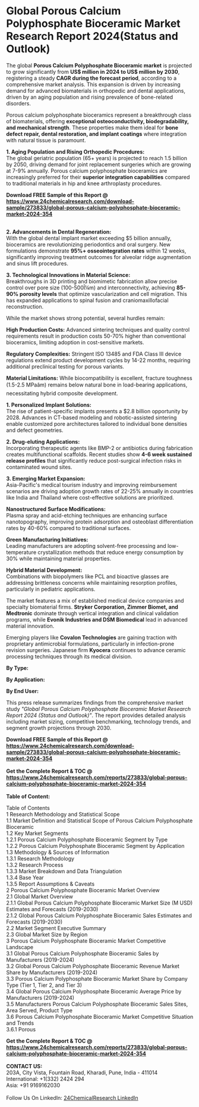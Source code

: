 <h1>Global Porous Calcium Polyphosphate Bioceramic Market Research Report 2024(Status and Outlook)</h1><p>The global <strong>Porous Calcium Polyphosphate Bioceramic market</strong> is projected to grow significantly from <strong>US$ million in 2024 to US$ million by 2030</strong>, registering a steady <strong>CAGR during the forecast period</strong>, according to a comprehensive market analysis. This expansion is driven by increasing demand for advanced biomaterials in orthopedic and dental applications, driven by an aging population and rising prevalence of bone-related disorders.</p><p>Porous calcium polyphosphate bioceramics represent a breakthrough class of biomaterials, offering <strong>exceptional osteoconductivity, biodegradability, and mechanical strength</strong>. These properties make them ideal for <strong>bone defect repair, dental restoration, and implant coatings</strong> where integration with natural tissue is paramount.</p><p><strong>1. Aging Population and Rising Orthopedic Procedures:</strong><br>
The global geriatric population (65+ years) is projected to reach 1.5 billion by 2050, driving demand for joint replacement surgeries which are growing at 7-9% annually. Porous calcium polyphosphate bioceramics are increasingly preferred for their <strong>superior integration capabilities</strong> compared to traditional materials in hip and knee arthroplasty procedures.</p><div><b>Download FREE Sample of this Report @ 
            <a href="https://www.24chemicalresearch.com/download-sample/273833/global-porous-calcium-polyphosphate-bioceramic-market-2024-354">
            https://www.24chemicalresearch.com/download-sample/273833/global-porous-calcium-polyphosphate-bioceramic-market-2024-354</a></b></div><br><p><strong>2. Advancements in Dental Regeneration:</strong><br>
With the global dental implant market exceeding $5 billion annually, bioceramics are revolutionizing periodontics and oral surgery. New formulations demonstrate <strong>95%+ osseointegration rates</strong> within 12 weeks, significantly improving treatment outcomes for alveolar ridge augmentation and sinus lift procedures.</p><p><strong>3. Technological Innovations in Material Science:</strong><br>
Breakthroughs in 3D printing and biomimetic fabrication allow precise control over pore size (100-500Î¼m) and interconnectivity, achieving <strong>85-90% porosity levels</strong> that optimize vascularization and cell migration. This has expanded applications to spinal fusion and craniomaxillofacial reconstruction.</p><p>While the market shows strong potential, several hurdles remain:</p><p><strong>High Production Costs:</strong> Advanced sintering techniques and quality control requirements result in production costs 50-70% higher than conventional bioceramics, limiting adoption in cost-sensitive markets.</p><p><strong>Regulatory Complexities:</strong> Stringent ISO 13485 and FDA Class III device regulations extend product development cycles by 14-22 months, requiring additional preclinical testing for porous variants.</p><p><strong>Material Limitations:</strong> While biocompatibility is excellent, fracture toughness (1.5-2.5 MPaâm) remains below natural bone in load-bearing applications, necessitating hybrid composite development.</p><p><strong>1. Personalized Implant Solutions:</strong><br>
The rise of patient-specific implants presents a $2.8 billion opportunity by 2028. Advances in CT-based modeling and robotic-assisted sintering enable customized pore architectures tailored to individual bone densities and defect geometries.</p><p><strong>2. Drug-eluting Applications:</strong><br>
Incorporating therapeutic agents like BMP-2 or antibiotics during fabrication creates multifunctional scaffolds. Recent studies show <strong>4-6 week sustained release profiles</strong> that significantly reduce post-surgical infection risks in contaminated wound sites.</p><p><strong>3. Emerging Market Expansion:</strong><br>
Asia-Pacific's medical tourism industry and improving reimbursement scenarios are driving adoption growth rates of 22-25% annually in countries like India and Thailand where cost-effective solutions are prioritized.</p><p><strong>Nanostructured Surface Modifications:</strong><br>
    Plasma spray and acid-etching techniques are enhancing surface nanotopography, improving protein adsorption and osteoblast differentiation rates by 40-60% compared to traditional surfaces.</p><p><strong>Green Manufacturing Initiatives:</strong><br>
    Leading manufacturers are adopting solvent-free processing and low-temperature crystallization methods that reduce energy consumption by 30% while maintaining material properties.</p><p><strong>Hybrid Material Development:</strong><br>
    Combinations with biopolymers like PCL and bioactive glasses are addressing brittleness concerns while maintaining resorption profiles, particularly in pediatric applications.</p><p>The market features a mix of established medical device companies and specialty biomaterial firms. <strong>Stryker Corporation, Zimmer Biomet, and Medtronic</strong> dominate through vertical integration and clinical validation programs, while <strong>Evonik Industries and DSM Biomedical</strong> lead in advanced material innovation.</p><p>Emerging players like <strong>Covalon Technologies</strong> are gaining traction with proprietary antimicrobial formulations, particularly in infection-prone revision surgeries. Japanese firm <strong>Kyocera</strong> continues to advance ceramic processing techniques through its medical division.</p><p><strong>By Type:</strong></p><p><strong>By Application:</strong></p><p><strong>By End User:</strong></p><p>This press release summarizes findings from the comprehensive market study <em>"Global Porous Calcium Polyphosphate Bioceramic Market Research Report 2024 (Status and Outlook)"</em>. The report provides detailed analysis including market sizing, competitive benchmarking, technology trends, and segment growth projections through 2030.</p><div><b>Download FREE Sample of this Report @ 
            <a href="https://www.24chemicalresearch.com/download-sample/273833/global-porous-calcium-polyphosphate-bioceramic-market-2024-354">
            https://www.24chemicalresearch.com/download-sample/273833/global-porous-calcium-polyphosphate-bioceramic-market-2024-354</a></b></div><br><div><b>Get the Complete Report & TOC @ 
            <a href="https://www.24chemicalresearch.com/reports/273833/global-porous-calcium-polyphosphate-bioceramic-market-2024-354">
            https://www.24chemicalresearch.com/reports/273833/global-porous-calcium-polyphosphate-bioceramic-market-2024-354</a></b></div><br>
            <b>Table of Content:</b><p>Table of Contents<br />
1 Research Methodology and Statistical Scope<br />
1.1 Market Definition and Statistical Scope of Porous Calcium Polyphosphate Bioceramic<br />
1.2 Key Market Segments<br />
1.2.1 Porous Calcium Polyphosphate Bioceramic Segment by Type<br />
1.2.2 Porous Calcium Polyphosphate Bioceramic Segment by Application<br />
1.3 Methodology & Sources of Information<br />
1.3.1 Research Methodology<br />
1.3.2 Research Process<br />
1.3.3 Market Breakdown and Data Triangulation<br />
1.3.4 Base Year<br />
1.3.5 Report Assumptions & Caveats<br />
2 Porous Calcium Polyphosphate Bioceramic Market Overview<br />
2.1 Global Market Overview<br />
2.1.1 Global Porous Calcium Polyphosphate Bioceramic Market Size (M USD) Estimates and Forecasts (2019-2030)<br />
2.1.2 Global Porous Calcium Polyphosphate Bioceramic Sales Estimates and Forecasts (2019-2030)<br />
2.2 Market Segment Executive Summary<br />
2.3 Global Market Size by Region<br />
3 Porous Calcium Polyphosphate Bioceramic Market Competitive Landscape<br />
3.1 Global Porous Calcium Polyphosphate Bioceramic Sales by Manufacturers (2019-2024)<br />
3.2 Global Porous Calcium Polyphosphate Bioceramic Revenue Market Share by Manufacturers (2019-2024)<br />
3.3 Porous Calcium Polyphosphate Bioceramic Market Share by Company Type (Tier 1, Tier 2, and Tier 3)<br />
3.4 Global Porous Calcium Polyphosphate Bioceramic Average Price by Manufacturers (2019-2024)<br />
3.5 Manufacturers Porous Calcium Polyphosphate Bioceramic Sales Sites, Area Served, Product Type<br />
3.6 Porous Calcium Polyphosphate Bioceramic Market Competitive Situation and Trends<br />
3.6.1 Porous </p><div><b>Get the Complete Report & TOC @ 
            <a href="https://www.24chemicalresearch.com/reports/273833/global-porous-calcium-polyphosphate-bioceramic-market-2024-354">
            https://www.24chemicalresearch.com/reports/273833/global-porous-calcium-polyphosphate-bioceramic-market-2024-354</a></b></div><br><b>CONTACT US:</b><br>
            203A, City Vista, Fountain Road, Kharadi, Pune, India - 411014<br>
            International: +1(332) 2424 294<br>
            Asia: +91 9169162030 <br><br>
            Follow Us On LinkedIn: <a href="https://www.linkedin.com/company/24chemicalresearch/">24ChemicalResearch LinkedIn</a>